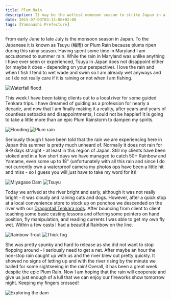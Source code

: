 ```yaml
---
title: Plum Rain
description: It may be the wettest monsoon season to strike Japan in a long time but that does not slow down the fishing action...
date: 2015-07-03T03:13:00+02:00
tags: [Yamanashi Prefecture]
---
```

<div class="text-lg mt-2">
<p class="mb-2">From early June to late July is the monsoon season in Japan. To the Japanese it is known as Tsuyu (梅雨) or Plum Rain because plums ripen during this rainy season. Having spent some time in Maryland I am accustomed to summer rain. While the rain in Maryland was unlike anything I have ever seen or experienced, Tsuyu in Japan does not disappoint either (or maybe it does - depending on your perspective). I love the rain and when I fish I tend to wet wade and swim so I am already wet anyways and so I do not really care if it is raining or not when I am fishing.</p>

<img class="w-8/12 rounded-lg shadow-lg mx-auto" src="https://fallfish-tenkara-images.s3-us-west-1.amazonaws.com/FfT+-+Plum+Rain/Waterfall-Plum+Rain-Flooding-Storm-Monsoon+Season-Japan.JPG" alt="Waterfall flood" />

<p class="mt-2 mb-2">This week I have been taking clients out to a local river for some guided Tenkara trips. I have dreamed of guiding as a profession for nearly a decade, and now that I am finally making it a reality, after years and years of countless setbacks and disappointments, I could not be happier! It is going to take a little more than an epic Plum Rainstorm to dampen my spirits.</p>

<img class="w-8/12 rounded-lg shadow-lg mx-auto" src="https://fallfish-tenkara-images.s3-us-west-1.amazonaws.com/FfT+-+Plum+Rain/Flooding-Japan-Plum+Rain-Bailing.JPG" alt="Flooding" />

<img class="w-8/12 rounded-lg shadow-lg mx-auto" src="https://fallfish-tenkara-images.s3-us-west-1.amazonaws.com/FfT+-+Plum+Rain/Lake+Miyagase-Plum+Rain-Japan-Water.JPG" alt="Plum rain" />

<p class="mt-2 mb-2">Seriously though I have been told that the rain we are experiencing here in Japan this summer is pretty much unheard of. Normally it does not rain for 8-9 days straight - at least in this region of Japan. Still my clients have been stoked and in a few short days we have managed to catch 50+ Rainbow and Yamame, even some up to 18" (unfortunately with all this rain and since I do not currently own a waterproof camera my photos ops have been a little hit and miss - so I guess you will just have to take my word for it)!</p>

<img class="w-8/12 rounded-lg shadow-lg mx-auto" src="https://fallfish-tenkara-images.s3-us-west-1.amazonaws.com/FfT+-+Plum+Rain/Miyagase+Dam-Clouds-Plum+Rain-Japan.JPG" alt="Miyagase Dam" />

<img class="w-8/12 rounded-lg shadow-lg mx-auto" src="https://fallfish-tenkara-images.s3-us-west-1.amazonaws.com/FfT+-+Plum+Rain/Miyagase+Dam-Fog-Japan-Water+and+Power.JPG" alt="Tsuyu" />

<p class="mt-2 mb-2">Today we arrived at the river bright and early, although it was not really bright - it was cloudy and raining cats and dogs. However, after a quick stop at a local convenience store to stock up on ponchos we descended on the river with our <a href="https://dragontailtenkara.com/" target="_blank" rel="noopener noreferrer" class="text-red-500 hover:bg-red-500 hover:text-white">Dragontail Tenkara rods</a>. After bouncing from client to client teaching some basic casting lessons and offering some pointers on hand position, fly manipulation, and reading currents I was able to get my own fly wet. Within a few casts I had a beautiful Rainbow on the line.</p>

<img class="w-8/12 rounded-lg shadow-lg mx-auto" src="https://fallfish-tenkara-images.s3-us-west-1.amazonaws.com/FfT+-+Plum+Rain/Rainbow+Trout-Fishing-Tenkara-Japan.JPG" alt="Rainbow Trout" />

<img class="w-8/12 rounded-lg shadow-lg mx-auto" src="https://fallfish-tenkara-images.s3-us-west-1.amazonaws.com/FfT+-+Plum+Rain/Miyagase+Dam-Japan-Sightseeing-Fog.JPG" alt="Thick fog" />

<p class="mt-2 mb-2">She was pretty spunky and hard to release as she did not want to stop flopping around - I seriously need to get a net. After maybe an hour the non-stop rain caught up with us and the river blew out pretty quickly. It showed no signs of letting up and with the river rising by the minute we bailed for some sightseeing in the rain! Overall, it has been a great week despite the epic Plum Rain. Now I am hoping that the rain will cooperate and give us just enough of a lull that we can enjoy our fireworks show tomorrow night. Keeping my fingers crossed!</p>

<img class="w-8/12 rounded-lg shadow-lg mx-auto" src="https://fallfish-tenkara-images.s3-us-west-1.amazonaws.com/FfT+-+Plum+Rain/Trolley-Miyagase+Dam-Exploring.JPG" alt="Exploring the dam" />
</div>
